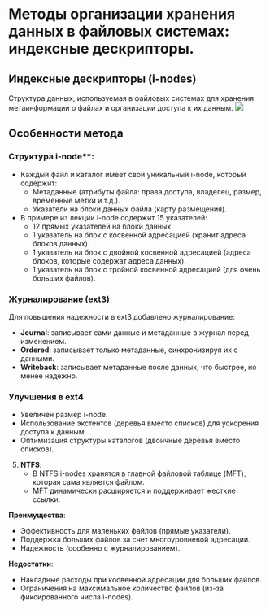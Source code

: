 # Методы организации хранения данных в файловых системах: индексные дескрипторы.
## Индексные дескрипторы (i-nodes)
Cтруктура данных, используемая в файловых системах для хранения метаинформации о файлах и организации доступа к их данным.
![](Pasted%20image%2020250623154222.png)
## Особенности метода
### Структура i-node**:
- Каждый файл и каталог имеет свой уникальный i-node, который содержит:
	- Метаданные (атрибуты файла: права доступа, владелец, размер, временные метки и т.д.).
	- Указатели на блоки данных файла (карту размещения).
- В примере из лекции i-node содержит 15 указателей:
	- 12 прямых указателей на блоки данных.
	- 1 указатель на блок с косвенной адресацией (хранит адреса блоков данных).
	- 1 указатель на блок с двойной косвенной адресацией (адреса блоков, которые содержат адреса данных).
	- 1 указатель на блок с тройной косвенной адресацией (для очень больших файлов).
### Журналирование (ext3)
Для повышения надежности в ext3 добавлено журналирование:
- **Journal**: записывает сами данные и метаданные в журнал перед изменением.
- **Ordered**: записывает только метаданные, синхронизируя их с данными.
- **Writeback**: записывает метаданные после данных, что быстрее, но менее надежно.
### Улучшения в ext4
- Увеличен размер i-node.
- Использование экстентов (деревья вместо списков) для ускорения доступа к данным.
- Оптимизация структуры каталогов (двоичные деревья вместо списков).

5. **NTFS**:
   - В NTFS i-nodes хранятся в главной файловой таблице (MFT), которая сама является файлом.
   - MFT динамически расширяется и поддерживает жесткие ссылки.

**Преимущества**:
- Эффективность для маленьких файлов (прямые указатели).
- Поддержка больших файлов за счет многоуровневой адресации.
- Надежность (особенно с журналированием).

**Недостатки**:
- Накладные расходы при косвенной адресации для больших файлов.
- Ограничения на максимальное количество файлов (из-за фиксированного числа i-nodes).
